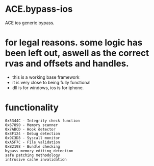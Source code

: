 # ACE.bypass-ios
ACE ios generic bypass. 

# for legal reasons. some logic has been left out, aswell as the correct rvas and offsets and handles.
- this is a working base framework
- it is very close to being fully functional
- dll is for windows, ios is for iphone. 

# functionality
    0x5344C - Integrity check function
    0x67890 - Memory scanner
    0x7ABCD - Hook detector
    0x8F124 - Debug detection
    0x9C3D8 - Syscall monitor
    0xA5F7C - File validation
    0xB2198 - Bundle checking
    bypass memory editing detection
    safe patching methodology
    intrusive cache invalidation
